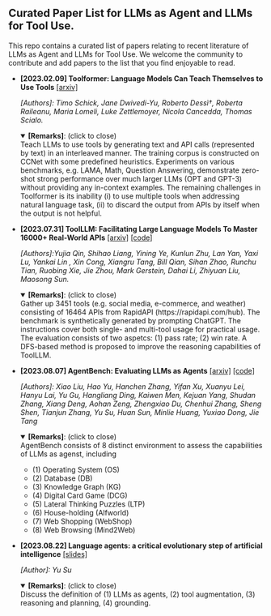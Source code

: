 ## Curated Paper List for LLMs as Agent and LLMs for Tool Use.

This repo contains a curated list of papers relating to recent literature of LLMs as Agent and LLMs for Tool Use. We welcome the community to contribute and add papers to the list that you find enjoyable to read.


* **[2023.02.09] Toolformer: Language Models Can Teach Themselves to Use Tools** [[arxiv]](https://arxiv.org/abs/2302.04761) 

  _[Authors]: Timo Schick, Jane Dwivedi-Yu, Roberto Dessì†, Roberta Raileanu, Maria Lomeli, Luke Zettlemoyer, Nicola Cancedda, Thomas Scialo._

  <details open>
  <summary><b>[Remarks]</b>: (click to close)</summary>
    Teach LLMs to use tools by generating text and API calls (represented by text) in an interleaved manner. The training corpus is constructed on CCNet with some predefined heuristics. Experiments on various benchmarks, e.g. LAMA, Math, Question Answering, demonstrate zero-shot strong performance over much larger LLMs (OPT and GPT-3) without providing any in-context examples. The remaining challenges in Toolformer is its inability (i) to use multiple tools when addressing natural language task, (ii) to discard the output from APIs by itself when the output is not helpful.
  </details>

* **[2023.07.31] ToolLLM: Facilitating Large Language Models To Master 16000+ Real-World APIs** [[arxiv]](https://arxiv.org/abs/2307.16789) [[code]](https://github.com/OpenBMB/ToolBench)

  _[Authors]:Yujia Qin, Shihao Liang, Yining Ye, Kunlun Zhu, Lan Yan, Yaxi Lu, Yankai Lin , Xin Cong, Xiangru Tang, Bill Qian, Sihan Zhao, Runchu Tian, Ruobing Xie, Jie Zhou, Mark Gerstein, Dahai Li, Zhiyuan Liu, Maosong Sun._

  <details open>
  <summary><b>[Remarks]</b>: (click to close)</summary>
    Gather up 3451 tools (e.g. social media, e-commerce, and weather) consisting of 16464 APIs from RapidAPI (https://rapidapi.com/hub). The benchmark is synthetically generated by prompting ChatGPT. The instructions cover both single- and multi-tool usage for practical usage. The evaluation consists of two aspetcs: (1) pass rate; (2) win rate. A DFS-based method is proposed to improve the reasoning capabilities of ToolLLM.
  </details>
  

* **[2023.08.07] AgentBench: Evaluating LLMs as Agents** [[arxiv]](https://arxiv.org/abs/2308.03688) [[code]](https://github.com/THUDM/AgentBench)

  _[Authors]: Xiao Liu, Hao Yu, Hanchen Zhang, Yifan Xu, Xuanyu Lei, Hanyu Lai, Yu Gu, Hangliang Ding, Kaiwen Men, Kejuan Yang, Shudan Zhang, Xiang Deng, Aohan Zeng, Zhengxiao Du, Chenhui Zhang, Sheng Shen, Tianjun Zhang,
Yu Su, Huan Sun, Minlie Huang, Yuxiao Dong, Jie Tang_

  <details open>
  <summary><b>[Remarks]</b>: (click to close)</summary>
    AgentBench consists of 8 distinct environment to assess the capabilities of LLMs as agenst, including
    
    * (1) Operating System (OS)
    * (2) Database (DB)
    * (3) Knowledge Graph (KG)
    * (4) Digital Card Game (DCG)
    * (5) Lateral Thinking Puzzles (LTP)
    * (6) House-holding (Alfworld)
    * (7) Web Shopping (WebShop)
    * (8) Web Browsing (Mind2Web)
  </details>

  

* **[2023.08.22] Language agents: a critical evolutionary step of artificial intelligence** [[slides]](https://lfs.aminer.cn/misc/language_agents_YuSu.pdf)

  _[Author]: Yu Su_

  <details open>
  <summary><b>[Remarks]</b>: (click to close)</summary>
    Discuss the definition of (1) LLMs as agents, (2) tool augmentation, (3) reasoning and planning, (4) grounding.
  </details>
